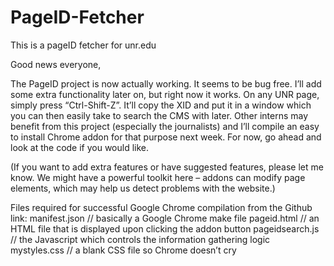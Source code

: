 # PageID-Fetcher
This is a pageID fetcher for unr.edu

Good news everyone,

The PageID project is now actually working. It seems to be bug free. I’ll add some extra functionality later on, but right now it works. On any UNR page, simply press “Ctrl-Shift-Z”. It’ll copy the XID and put it in a window which you can then easily take to search the CMS with later. Other interns may benefit from this project (especially the journalists) and I’ll compile an easy to install Chrome addon for that purpose next week. For now, go ahead and look at the code if you would like. 

(If you want to add extra features or have suggested features, please let me know. We might have a powerful toolkit here – addons can modify page elements, which may help us detect problems with the website.)

Files required for successful Google Chrome compilation from the Github link:
manifest.json // basically a Google Chrome make file
pageid.html // an HTML file that is displayed upon clicking the addon button
pageidsearch.js // the Javascript which controls the information gathering logic
mystyles.css // a blank CSS file so Chrome doesn’t cry
